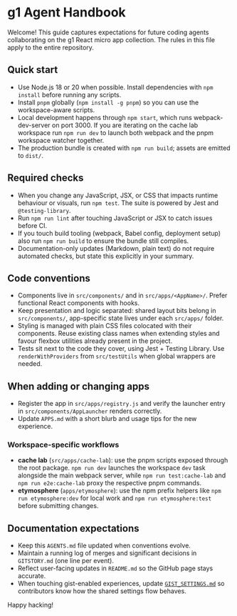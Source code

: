 # g1 Agent Handbook

Welcome! This guide captures expectations for future coding agents collaborating on the g1 React micro app collection. The rules in this file apply to the entire repository.

## Quick start
- Use Node.js 18 or 20 when possible. Install dependencies with `npm install` before running any scripts.
- Install `pnpm` globally (`npm install -g pnpm`) so you can use the workspace-aware scripts.
- Local development happens through `npm start`, which runs webpack-dev-server on port 3000. If you are iterating on the cache lab workspace run `npm run dev` to launch both webpack and the pnpm workspace watcher together.
- The production bundle is created with `npm run build`; assets are emitted to `dist/`.

## Required checks
- When you change any JavaScript, JSX, or CSS that impacts runtime behaviour or visuals, run `npm test`. The suite is powered by Jest and `@testing-library`.
- Run `npm run lint` after touching JavaScript or JSX to catch issues before CI.
- If you touch build tooling (webpack, Babel config, deployment setup) also run `npm run build` to ensure the bundle still compiles.
- Documentation-only updates (Markdown, plain text) do not require automated checks, but state this explicitly in your summary.

## Code conventions
- Components live in `src/components/` and in `src/apps/<AppName>/`. Prefer functional React components with hooks.
- Keep presentation and logic separated: shared layout bits belong in `src/components/`, app-specific state lives under each `src/apps/` folder.
- Styling is managed with plain CSS files colocated with their components. Reuse existing class names when extending styles and favour flexbox utilities already present in the project.
- Tests sit next to the code they cover, using Jest + Testing Library. Use `renderWithProviders` from `src/testUtils` when global wrappers are needed.

## When adding or changing apps
- Register the app in `src/apps/registry.js` and verify the launcher entry in `src/components/AppLauncher` renders correctly.
- Update `APPS.md` with a short blurb and usage tips for the new experience.

### Workspace-specific workflows
- **cache lab** (`src/apps/cache-lab`): use the pnpm scripts exposed through the root package. `npm run dev` launches the workspace `dev` task alongside the main webpack server, while `npm run test:cache-lab` and `npm run e2e:cache-lab` proxy the respective pnpm commands.
- **etymosphere** (`apps/etymosphere`): use the npm prefix helpers like `npm run etymosphere:dev` for local work and `npm run etymosphere:test` before submitting changes.

## Documentation expectations
- Keep this `AGENTS.md` file updated when conventions evolve.
- Maintain a running log of merges and significant decisions in `GITSTORY.md` (one line per event).
- Reflect user-facing updates in `README.md` so the GitHub page stays accurate.
- When touching gist-enabled experiences, update [`GIST_SETTINGS.md`](GIST_SETTINGS.md) so contributors know how the shared settings flow behaves.

Happy hacking!
